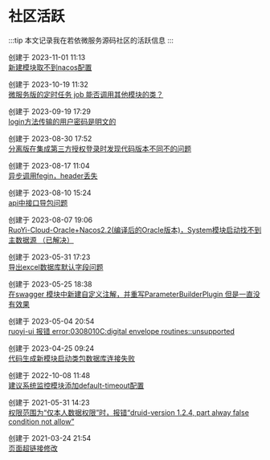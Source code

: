 # 社区活跃

:::tip 本文记录我在若依微服务源码社区的活跃信息
:::

创建于  2023-11-01 11:13  
[新建模块取不到nacos配置](https://gitee.com/y_project/RuoYi-Cloud/issues/I8CNGI)  
  
创建于  2023-10-19 11:32  
[微服务版的定时任务 job 能否调用其他模块的类？](https://gitee.com/y_project/RuoYi-Cloud/issues/I899B0)  
  
创建于  2023-09-19 17:29  
[login方法传输的用户密码是明文的](https://gitee.com/y_project/RuoYi-Cloud/issues/I82OMI)

创建于  2023-08-30 17:52  
[分离版在集成第三方授权登录时发现代码版本不同不的问题](https://gitee.com/y_project/RuoYi-Vue/issues/I7X93Y)

创建于  2023-08-17 11:04  
[异步调用fegin，header丢失](https://gitee.com/y_project/RuoYi-Cloud/issues/I7TVY7)

创建于  2023-08-10 15:24  
[api中接口导包问题](https://gitee.com/y_project/RuoYi-Cloud/issues/I7S6QT)

创建于  2023-08-07 19:06  
[RuoYi-Cloud-Oracle+Nacos2.2(编译后的Oracle版本)，System模块启动找不到主数据源 （已解决）](https://gitee.com/y_project/RuoYi-Cloud/issues/I7R8LL)

创建于  2023-05-31 17:23  
[导出excel数据库默认字段问题](https://gitee.com/y_project/RuoYi-Cloud/issues/I79U8H)  

创建于  2023-05-25 18:38  
[在swagger 模块中新建自定义注解，并重写ParameterBuilderPlugin 但是一直没有效果](https://gitee.com/y_project/RuoYi-Cloud/issues/I78E72)

创建于  2023-05-04 20:54  
[ruoyi-ui 报错 error:0308010C:digital envelope routines::unsupported](https://gitee.com/y_project/RuoYi-Cloud/issues/I70BR3)

创建于  2023-04-25 09:24  
[代码生成新模块启动类包数据库连接失败](https://gitee.com/y_project/RuoYi-Cloud/issues/I6YKVY)

创建于  2022-10-08 11:48  
[建议系统监控模块添加default-timeout配置](https://gitee.com/y_project/RuoYi-Cloud/issues/I5UEEI)  
  
创建于  2021-05-31 14:23  
[权限范围为“仅本人数据权限”时，报错“druid-version 1.2.4, part alway false condition not allow”](https://gitee.com/y_project/RuoYi-Cloud/issues/I3TMKJ)  
  

  

  
 
  
[]()

[]()








创建于 2021-03-24 21:54  
[页面超链接修改](https://gitee.com/y_project/RuoYi-Cloud/pulls/55)